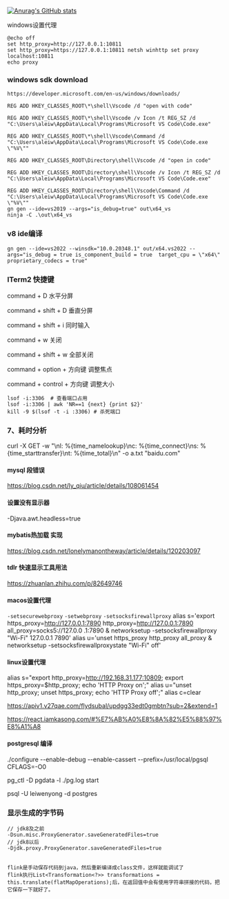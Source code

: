[![Anurag's GitHub stats](https://github-readme-stats.vercel.app/api?username=aierx)](https://github.com/anuraghazra/github-readme-stats)

windows设置代理
```shell
@echo off 
set http_proxy=http://127.0.0.1:10811 
set http_proxy=https://127.0.0.1:10811 netsh winhttp set proxy localhost:10811 
echo proxy
```


### windows sdk download
`https://developer.microsoft.com/en-us/windows/downloads/`

```shell
REG ADD HKEY_CLASSES_ROOT\*\shell\Vscode /d "open with code"

REG ADD HKEY_CLASSES_ROOT\*\shell\Vscode /v Icon /t REG_SZ /d "C:\Users\aleiw\AppData\Local\Programs\Microsoft VS Code\Code.exe"

REG ADD HKEY_CLASSES_ROOT\*\shell\Vscode\Command /d "C:\Users\aleiw\AppData\Local\Programs\Microsoft VS Code\Code.exe  \"%V\""

REG ADD HKEY_CLASSES_ROOT\Directory\shell\Vscode /d "open in code"

REG ADD HKEY_CLASSES_ROOT\Directory\shell\Vscode /v Icon /t REG_SZ /d "C:\Users\aleiw\AppData\Local\Programs\Microsoft VS Code\Code.exe"

REG ADD HKEY_CLASSES_ROOT\Directory\shell\Vscode\Command /d "C:\Users\aleiw\AppData\Local\Programs\Microsoft VS Code\Code.exe  \"%V\""
gn gen --ide=vs2019 --args="is_debug=true" out\x64_vs
ninja -C .\out\x64_vs
```





### v8 ide编译
```shell
gn gen --ide=vs2022 --winsdk="10.0.20348.1" out/x64.vs2022 --args="is_debug = true is_component_build = true  target_cpu = \"x64\" proprietary_codecs = true"
```

### ITerm2 快捷键 
command + D 水平分屏 

command + shift + D 垂直分屏 

command + shift + i 同时输入 

command + w 关闭 

command + shift + w 全部关闭 

command + option + 方向键 调整焦点 

command + control + 方向键 调整大小

```shell
lsof -i:3306  # 查看端口占用 
lsof -i:3306 | awk 'NR==1 {next} {print $2}'
kill -9 $(lsof -t -i :3306) # 杀死端口
```


### 7、耗时分析
curl -X GET -w "\nl: %{time_namelookup}\nc: %{time_connect}\ns: %{time_starttransfer}\nt: %{time_total}\n" -o a.txt  "baidu.com"




#### mysql 段错误
https://blog.csdn.net/ly_qiu/article/details/108061454




#### 设置没有显示器
-Djava.awt.headless=true


#### mybatis热加载 实现
https://blog.csdn.net/lonelymanontheway/article/details/120203097



#### tdlr 快速显示工具用法
https://zhuanlan.zhihu.com/p/82649746



#### macos设置代理
`-setsecurewebproxy` `-setwebproxy` `-setsocksfirewallproxy`
alias s='export https_proxy=http://127.0.0.1:7890 http_proxy=http://127.0.0.1:7890 all_proxy=socks5://127.0.0    .1:7890 & networksetup -setsocksfirewallproxy "Wi-Fi" 127.0.0.1 7890'
alias u='unset https_proxy http_proxy all_proxy & networksetup -setsocksfirewallproxystate "Wi-Fi" off'


#### linux设置代理
alias s="export http_proxy=http://192.168.31.177:10809; export https_proxy=$http_proxy; echo 'HTTP Proxy on';"
alias u="unset http_proxy; unset https_proxy; echo 'HTTP Proxy off';"
alias c=clear

https://apiv1.v27qae.com/flydsubal/updgg33edt0gmbtn?sub=2&extend=1

https://react.iamkasong.com/#%E7%AB%A0%E8%8A%82%E5%88%97%E8%A1%A8
#### postgresql 编译
./configure --enable-debug --enable-cassert --prefix=/usr/local/pgsql CFLAGS=-O0

pg_ctl -D pgdata -l ./pg.log start

psql -U leiwenyong -d postgres

### 显示生成的字节码
```
// jdk8及之前
-Dsun.misc.ProxyGenerator.saveGeneratedFiles=true
// jdk8以后
-Djdk.proxy.ProxyGenerator.saveGeneratedFiles=true


flink是手动保存代码到java，然后重新编译成class文件，这样就能调试了
flink执行List<Transformation<?>> transformations = this.translate(flatMapOperations);后，在返回值中会有使用字符串拼接的代码，把它保存一下就好了。
```
